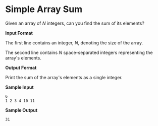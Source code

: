 # Simple Array Sum

Given an array of *N* integers, can you find the sum of its elements?

**Input Format**

The first line contains an integer, *N*, denoting the size of the array.

The second line contains *N* space-separated integers representing the array's elements.

**Output Format**

Print the sum of the array's elements as a single integer.

**Sample Input**

```
6
1 2 3 4 10 11

```

**Sample Output**

```
31

```
